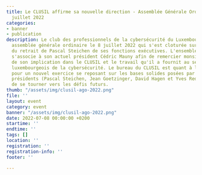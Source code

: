 ```yaml
---
title: Le CLUSIL affirme sa nouvelle direction - Assemblée Générale Ordinaire du 8
  juillet 2022
categories:
- banner
- publication
description: Le club des professionnels de la cybersécurité du Luxembourg, a eu son
  assemblée générale ordinaire le 8 juillet 2022 qui s'est cloturée sur l'annonce
  du retrait de Pascal Steichen de ses fonctions exécutives. L'ensemble du CLUSIL
  s'associe à son actuel président Cédric Mauny afin de remercier monsieur Steichen
  de son implication dans le CLUSIL et le travail qu'il a fournit au service de l'écosystème
  luxembourgeois de la cybersécurité. Le bureau du CLUSIL est quant à lui reconduit
  pour un nouvel exercice se reposant sur les bases solides posées par ses précédents
  présidents (Pascal Steichen, Jean Goetzinger, David Hagen et Yves Redding) afin
  de se tourner vers les défis futurs.
thumb: "/assets/img/clusil-ago-2022.png"
file: ''
layout: event
category: event
banner: "/assets/img/clusil-ago-2022.png"
date: 2022-07-08 00:00:00 +0200
startime: ''
endtime: ''
tags: []
location: ''
registration: ''
registration-info: ''
footer: ''

---
```

